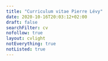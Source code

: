 ```yaml
---
title: "Curriculum vitae Pierre Lévy"
date: 2020-10-16T20:03:12+02:00
draft: false
searchFilter: cv
nofollow: true
layout: cvlight
notEverything: true
notListed: true
---
```

